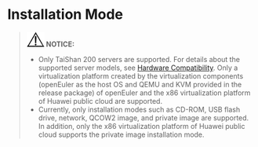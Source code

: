 # Installation Mode<a name="EN-US_TOPIC_0229291193"></a>

>![](public_sys-resources/icon-notice.gif) **NOTICE:**   
>-   Only TaiShan 200 servers are supported. For details about the supported server models, see  [Hardware Compatibility](hardware-compatibility.md). Only a virtualization platform created by the virtualization components \(openEuler as the host OS and QEMU and KVM provided in the release package\) of openEuler and the x86 virtualization platform of Huawei public cloud are supported.  
>-   Currently, only installation modes such as CD-ROM, USB flash drive, network, QCOW2 image, and private image are supported. In addition, only the x86 virtualization platform of Huawei public cloud supports the private image installation mode.  



